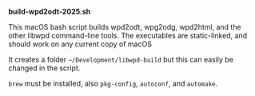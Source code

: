 **build-wpd2odt-2025.sh**

This macOS bash script builds wpd2odt, wpg2odg, wpd2html, and the other libwpd command-line tools. The executables are static-linked, and should work on any current copy of macOS

It creates a folder `~/Development/libwpd-build` but this can easily be changed in the script.

`brew` must be installed, also `pkg-config`, `autoconf`, and `automake`.
